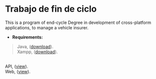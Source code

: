 <!-- Title -->
Trabajo de fin de ciclo
=======================

<!-- Description -->
This is a program of end-cycle Degree in development of cross-platform applications, to manage a vehicle insurer.

<!-- Requirements -->
- <b>Requirements:</b>
<blockquote>
Java, (<a href="http://java.com/download/">download</a>).
<br>Xampp, (<a href="https://www.apachefriends.org/download.html">download</a>).
</blockquote>

<br>API, (<a href="www.googledrive.com/host/0B2mGGP_c75PkfnBLNDZFYl9jRUw1d09jWVk5RVV1WFVjclN6V3hUYnBkUENJRnMtRTVhaEE">view</a>).
<br>Web, (<a href="http://alexgracia.github.io/Trabajo-de-fin-de-ciclo/">view</a>).
